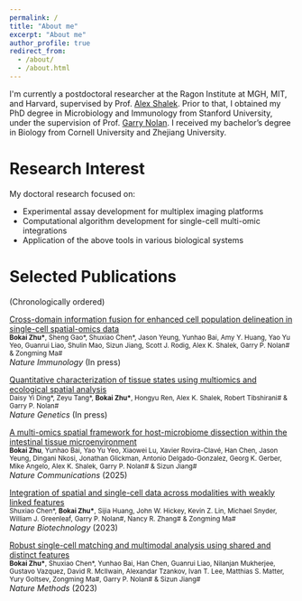 ```yaml
---
permalink: /
title: "About me"
excerpt: "About me"
author_profile: true
redirect_from: 
  - /about/
  - /about.html
---
```


I'm currently a postdoctoral researcher at the Ragon Institute at MGH, MIT, and Harvard, supervised by Prof. [Alex Shalek](https://shaleklab.com/). Prior to that, I obtained my PhD degree in Microbiology and Immunology from Stanford University, under the supervision of Prof. [Garry Nolan](https://web.stanford.edu/group/nolan/index.html). I received my bachelor’s degree in Biology from Cornell University and Zhejiang University.

Research Interest
======
My doctoral research focused on:
* Experimental assay development for multiplex imaging platforms
* Computational algorithm development for single-cell multi-omic integrations
* Application of the above tools in various biological systems

Selected Publications
======
(Chronologically ordered)

[Cross-domain information fusion for enhanced cell population delineation in single-cell spatial-omics data](https://www.biorxiv.org/content/10.1101/2024.05.12.593710v1)\
<small>__Bokai Zhu\*__, Sheng Gao\*, Shuxiao Chen\*, Jason Yeung, Yunhao Bai, Amy Y. Huang, Yao Yu Yeo, Guanrui Liao, Shulin Mao, Sizun Jiang, Scott J. Rodig, Alex K. Shalek, Garry P. Nolan\# & Zongming Ma\#</small> \
*Nature Immunology* (In press)

[Quantitative characterization of tissue states using multiomics and ecological spatial analysis]()\
<small>Daisy Yi Ding\*, Zeyu Tang\*, __Bokai Zhu\*__, Hongyu Ren, Alex K. Shalek, Robert Tibshirani\# & Garry P. Nolan\#</small> \
*Nature Genetics* (In press)

[A multi-omics spatial framework for host-microbiome dissection within the intestinal tissue microenvironment](https://www.nature.com/articles/s41467-025-56237-7)\
<small>__Bokai Zhu__, Yunhao Bai, Yao Yu Yeo, Xiaowei Lu, Xavier Rovira-Clavé, Han Chen, Jason Yeung, Dingani Nkosi, Jonathan Glickman, Antonio Delgado-Gonzalez, Georg K. Gerber, Mike Angelo, Alex K. Shalek, Garry P. Nolan\# & Sizun Jiang\#</small> \
*Nature Communications* (2025)

[Integration of spatial and single-cell data across modalities with weakly linked features](https://www.nature.com/articles/s41587-023-01935-0)\
<small>Shuxiao Chen\*, __Bokai Zhu\*__, Sijia Huang, John W. Hickey, Kevin Z. Lin, Michael Snyder, William J. Greenleaf, Garry P. Nolan\#, Nancy R. Zhang\# & Zongming Ma\#</small> \
*Nature Biotechnology* (2023)

[Robust single-cell matching and multimodal analysis using shared and distinct features](https://www.nature.com/articles/s41592-022-01709-7)\
<small>__Bokai Zhu\*__, Shuxiao Chen\*, Yunhao Bai, Han Chen, Guanrui Liao, Nilanjan Mukherjee, Gustavo Vazquez, David R. McIlwain, Alexandar Tzankov, Ivan T. Lee, Matthias S. Matter, Yury Goltsev, Zongming Ma\#, Garry P. Nolan\# & Sizun Jiang\#</small> \
*Nature Methods* (2023)
